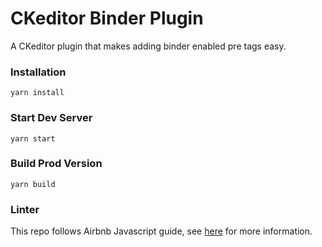 # CKeditor Binder Plugin

A CKeditor plugin that makes adding binder enabled pre tags easy.

### Installation

```
yarn install
```

### Start Dev Server

```
yarn start
```

### Build Prod Version

```
yarn build
```

### Linter

This repo follows Airbnb Javascript guide, see [here](https://github.com/airbnb/javascript) for more information.
